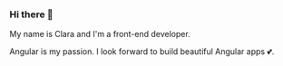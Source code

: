 ### Hi there 👋

My name is Clara and I'm a front-end developer.

Angular is my passion. I look forward to build beautiful Angular apps 💕.
